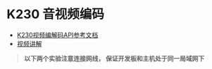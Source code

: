 # K230 音视频编码

- [K230视频编解码API参考文档](https://github.com/kendryte/k230_docs/blob/main/zh/01_software/board/mpp/K230_%E8%A7%86%E9%A2%91%E7%BC%96%E8%A7%A3%E7%A0%81_API%E5%8F%82%E8%80%83.md)
- [视频讲解](https://riscv-edu.cn/course/230/replay/6374)

> **以下两个实验注意连接网线， 保证开发板和主机处于同一局域网下**

